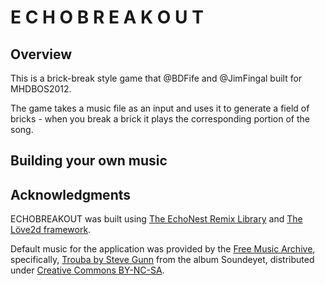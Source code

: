 # E C H O B R E A K O U T

## Overview

This is a brick-break style game that @BDFife and @JimFingal built for MHDBOS2012.

The game takes a music file as an input and uses it to generate a field of bricks - when you break a brick it plays the corresponding portion of the song.


## Building your own music

## Acknowledgments

ECHOBREAKOUT was built using [The EchoNest Remix Library](http://echonest.github.com/remix/) and [The Löve2d framework](Love2d.org). 

Default music for the application was provided by the [Free Music Archive](freemusicarchive.org), specifically, [Trouba by Steve Gunn](http://freemusicarchive.org/music/Soundeyet/On_A_Steady_Diet_of_Hash_Bread__Salt/) from the album Soundeyet, distributed under [Creative Commons BY-NC-SA](http://creativecommons.org/licenses/by-nc-sa/3.0/).